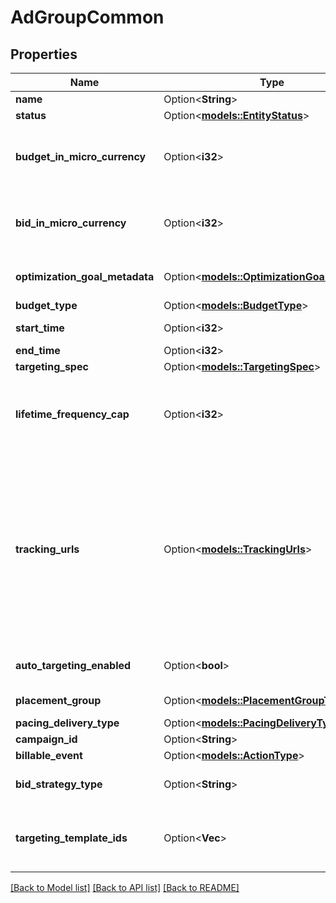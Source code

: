 # AdGroupCommon

## Properties

Name | Type | Description | Notes
------------ | ------------- | ------------- | -------------
**name** | Option<**String**> | Ad group name. | [optional]
**status** | Option<[**models::EntityStatus**](EntityStatus.md)> | Ad group/entity status. | [optional]
**budget_in_micro_currency** | Option<**i32**> | Budget in micro currency. This field is **REQUIRED** for non-CBO (campaign budget optimization) campaigns.  A CBO campaign automatically generates ad group budgets from its campaign budget to maximize campaign outcome. A CBO campaign is limited to 70 or less ad groups. | [optional]
**bid_in_micro_currency** | Option<**i32**> | Bid price in micro currency. This field is **REQUIRED** for the following campaign objective_type/billable_event combinations: AWARENESS/IMPRESSION, CONSIDERATION/CLICKTHROUGH, CATALOG_SALES/CLICKTHROUGH, VIDEO_VIEW/VIDEO_V_50_MRC. | [optional]
**optimization_goal_metadata** | Option<[**models::OptimizationGoalMetadata**](OptimizationGoalMetadata.md)> | Optimization goals for objective-based performance campaigns. **REQUIRED** when campaign's `objective_type` is set to `\"WEB_CONVERSION\"`. | [optional]
**budget_type** | Option<[**models::BudgetType**](BudgetType.md)> |  | [optional]
**start_time** | Option<**i32**> | Ad group start time. Unix timestamp in seconds. Defaults to current time. | [optional]
**end_time** | Option<**i32**> | Ad group end time. Unix timestamp in seconds. | [optional]
**targeting_spec** | Option<[**models::TargetingSpec**](TargetingSpec.md)> |  | [optional]
**lifetime_frequency_cap** | Option<**i32**> | Set a limit to the number of times a promoted pin from this campaign can be impressed by a pinner within the past rolling 30 days. Only available for CPM (cost per mille (1000 impressions))  ad groups. A CPM ad group has an IMPRESSION <a href=\"/docs/redoc/#section/Billable-event\">billable_event</a> value. This field **REQUIRES** the `end_time` field. | [optional]
**tracking_urls** | Option<[**models::TrackingUrls**](TrackingUrls.md)> | Third-party tracking URLs.<br> JSON object with the format: {\"<a href=\"/docs/redoc/#section/Tracking-URL-event\">Tracking event enum</a>\":[URL string array],...}<br> For example: {\"impression\": [\"URL1\", \"URL2\"], \"click\": [\"URL1\", \"URL2\", \"URL3\"]}.<br>Up to three tracking URLs are supported for each event type. Tracking URLs set at the ad group or ad level can override those set at the campaign level. May be null. Pass in an empty object - {} - to remove tracking URLs.<br><br> For more information, see <a href=\"https://help.pinterest.com/en/business/article/third-party-and-dynamic-tracking\" target=\"_blank\">Third-party and dynamic tracking</a>. | [optional]
**auto_targeting_enabled** | Option<**bool**> | Enable auto-targeting for ad group. Also known as <a href=\"https://help.pinterest.com/en/business/article/expanded-targeting\" target=\"_blank\">\"expanded targeting\"</a>. | [optional]
**placement_group** | Option<[**models::PlacementGroupType**](PlacementGroupType.md)> | <a href=\"/docs/redoc/#section/Placement-group\">Placement group</a>. | [optional]
**pacing_delivery_type** | Option<[**models::PacingDeliveryType**](PacingDeliveryType.md)> |  | [optional]
**campaign_id** | Option<**String**> | Campaign ID of the ad group. | [optional]
**billable_event** | Option<[**models::ActionType**](ActionType.md)> |  | [optional]
**bid_strategy_type** | Option<**String**> | Bid strategy type. For Campaigns with Video Completion objectives, the only supported bid strategy type is AUTOMATIC_BID. | [optional]
**targeting_template_ids** | Option<**Vec<String>**> | Targeting template IDs applied to the ad group. We currently only support 1 targeting template per ad group. To use targeting templates, do not set any other targeting fields: targeting_spec, tracking_urls, auto_targeting_enabled, placement_group. To clear all targeting template IDs, set this field to ['0']. | [optional]

[[Back to Model list]](../README.md#documentation-for-models) [[Back to API list]](../README.md#documentation-for-api-endpoints) [[Back to README]](../README.md)


